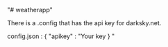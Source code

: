 "# weatherapp"

There is a .config that has the api key for darksky.net.

config.json : 
{
	"apikey" : "Your key
} 
"
